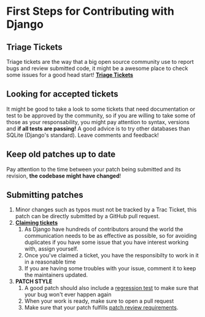 # First Steps for Contributing with Django

## Triage Tickets

Triage tickets are the way that a big open source community use to report bugs and review submitted code, it might be a awesome place to check some issues for a good head start!
**[Triage Tickets](./django-triage-tickets.md)**

## Looking for accepted tickets

It might be good to take a look to some tickets that need documentation or test to be approved by the community, so if you are willing to take some of those as your responsability, you might pay attention to syntax, versions and **if all tests are passing!** A good advice is to try other databases than SQLite (Django's standard). Leave comments and feedback!

## Keep old patches up to date

Pay attention to the time between your patch being submitted and its revision, **the codebase might have changed**!

## Submitting patches

1. Minor changes such as typos must not be tracked by a Trac Ticket, this patch can be directly submitted by a GitHub pull request.
2. **[Claiming tickets](https://docs.djangoproject.com/en/dev/internals/contributing/writing-code/submitting-patches/)**
    1. As Django have hundreds of contributors around the world the communication needs to be as effective as possible, so for avoiding duplicates if you have some issue that you have interest working with, assign yourself.
    2. Once you've claimed a ticket, you have the responsibilty to work in it in a reasonable time
    3. If you are having some troubles with your issue, comment it to keep the maintainers updated.
3. **PATCH STYLE**
    1. A good patch should also include a [regression test](https://docs.djangoproject.com/en/dev/internals/contributing/writing-code/unit-tests/) to make sure that your bug won't ever happen again
    2. When your work is ready, make sure to open a pull request
    3. Make sure that your patch fulfills [patch review requirements](https://docs.djangoproject.com/en/dev/internals/contributing/writing-code/submitting-patches/#patch-review-checklist).